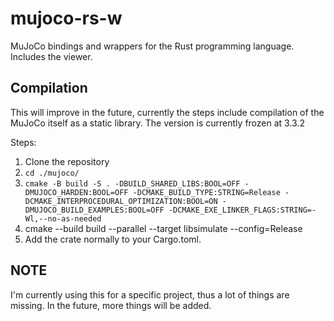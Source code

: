 # mujoco-rs-w
MuJoCo bindings and wrappers for the Rust programming language. Includes the viewer.

## Compilation
This will improve in the future, currently the steps include compilation of the MuJoCo itself as a static library. The version is currently frozen at 3.3.2

Steps:
1. Clone the repository
2. ``cd ./mujoco/``
3. ``cmake -B build -S . -DBUILD_SHARED_LIBS:BOOL=OFF -DMUJOCO_HARDEN:BOOL=OFF -DCMAKE_BUILD_TYPE:STRING=Release -DCMAKE_INTERPROCEDURAL_OPTIMIZATION:BOOL=ON -DMUJOCO_BUILD_EXAMPLES:BOOL=OFF -DCMAKE_EXE_LINKER_FLAGS:STRING=-Wl,--no-as-needed``
4. cmake --build build --parallel --target libsimulate --config=Release
5. Add the crate normally to your Cargo.toml.

## NOTE
I'm currently using this for a specific project, thus a lot of things are missing. In the future, more things will be added.
